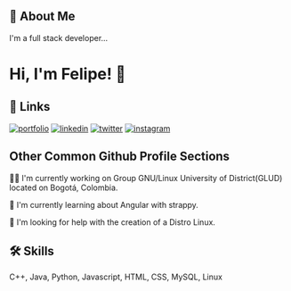 
## 🚀 About Me
I'm a full stack developer...


# Hi, I'm Felipe! 👋


## 🔗 Links
[![portfolio](https://img.shields.io/badge/my_portfolio-000?style=for-the-badge&logo=ko-fi&logoColor=white)](https://felimarod.github.io/)
[![linkedin](https://img.shields.io/badge/linkedin-0A66C2?style=for-the-badge&logo=linkedin&logoColor=white)](https://www.linkedin.com/in/felimarod/)
[![twitter](https://img.shields.io/badge/twitter-1DA1F2?style=for-the-badge&logo=twitter&logoColor=white)](https://twitter.com/felimarod)
[![instagram](https://img.shields.io/badge/instagram-4c2882?style=for-the-badge&logo=instagram&logoColor=white)](https://instagram.com/just_.amar/)


## Other Common Github Profile Sections
👩‍💻 I'm currently working on Group GNU/Linux University of District(GLUD) located on Bogotá, Colombia.

🧠 I'm currently learning about Angular with strappy.

🤔 I'm looking for help with the creation of a Distro Linux.
## 🛠 Skills
C++, Java, Python, Javascript, HTML, CSS, MySQL, Linux

